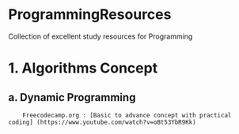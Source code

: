 # ProgrammingResources
Collection of excellent study resources for Programming

# 1. Algorithms Concept
##    a. Dynamic Programming
        Freecodecamp.org : [Basic to advance concept with practical coding] (https://www.youtube.com/watch?v=oBt53YbR9Kk)

